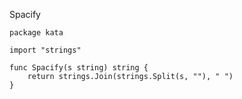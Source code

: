 Spacify

    package kata
    
    import "strings"
    
    func Spacify(s string) string {
        return strings.Join(strings.Split(s, ""), " ")
    }
